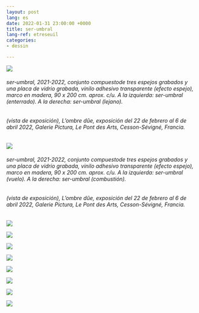 ```yaml
---
layout: post
lang: es
date: 2022-01-31 23:00:00 +0000
title: ser-umbral
lang-ref: etreseuil
categories:
- dessin

---
```

![](/mepierdoparaver/imgs/etre-seuil-2021-2022-1-up.jpg)

###### _ser-umbral_, 2021-2022, conjunto compuestode tres espejos grabados y una placa de vidrio grabada, vinilo adhesivo transparente (efecto espejo), marco en madera, 90 x 200 cm. aprox. c/u. A la izquierda: _ser-umbral (enterrado)_. A la derecha: _ser-umbral (lejano)_.

###### (vista de exposición), _L’ombre dûe_, exposición del 22 de febrero al 6 de abril 2022, Galerie Pictura, Le Pont des Arts, Cesson-Sévigné, Francia.

![](/mepierdoparaver/imgs/etre-seuil-2021-2022-2-up.jpg)

###### _ser-umbral_, 2021-2022, conjunto compuestode tres espejos grabados y una placa de vidrio grabada, vinilo adhesivo transparente (efecto espejo), marco en madera, 90 x 200 cm. aprox. c/u. A la izquierda: _ser-umbral (vuelo)_. A la derecha: _ser-umbral (combustión)_.

###### (vista de exposición), _L’ombre dûe_, exposición del 22 de febrero al 6 de abril 2022, Galerie Pictura, Le Pont des Arts, Cesson-Sévigné, Francia.

![](/mepierdoparaver/imgs/etre-seuil-enterre-2021-2022-1_-up.jpg)

![](/mepierdoparaver/imgs/etre-seuil-enterre-2021-2022-6_-up.jpg)

![](/mepierdoparaver/imgs/etre-seuil-lointain-2021-2022-9_-up.jpg)

![](/mepierdoparaver/imgs/etre-seuil-lointain-2021-2022-5-up.jpg)

![](/mepierdoparaver/imgs/etre-seuil-combustion-2021-2022-2-up.jpg)

![](/mepierdoparaver/imgs/etre-seuil-combustion-2021-2022-4-up.jpg)

![](/mepierdoparaver/imgs/etre-seuil-vol-2021-2022-1-up.jpg)

![](/mepierdoparaver/imgs/etre-seuil-vol-2021-2022-4-up.jpg)